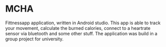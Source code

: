 # MCHA

Fittnessapp application, written in Android studio. 
This app is able to track your movement, calculate the burned calories, connect to a heartrate sensor via bluetooth and some other stuff. 
The application was build in a group project for university.
